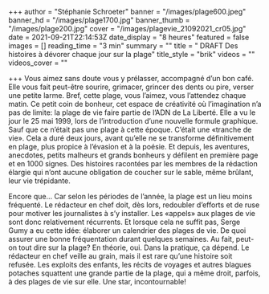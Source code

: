 +++
author = "Stéphanie Schroeter"
banner = "/images/plage600.jpeg"
banner_hd = "/images/plage1700.jpg"
banner_thumb = "/images/plage200.jpg"
cover = "/images/plagevie_21092021_cr05.jpg"
date = 2021-09-21T22:14:53Z
date_display = "8 heures"
featured = false
images = []
reading_time = "3 min"
summary = ""
title = " DRAFT Des histoires à dévorer chaque jour sur la plage"
title_style = "brik"
videos = ""
videos_cover = ""

+++
Vous aimez sans doute vous y prélasser, accompagné d’un bon café. Elle vous fait peut-être sourire, grimacer, grincer des dents ou pire, verser une petite larme. Bref, cette plage, vous l’aimez, vous l’attendez chaque matin. Ce petit coin de bonheur, cet espace de créativité où l’imagination n’a pas de limite: la plage de vie faire partie de l’ADN de La Liberté. Elle a vu le jour le 25 mai 1999, lors de l’introduction d’une nouvelle formule graphique. Sauf que ce n’était pas une plage à cette époque. C’était une «tranche de vie». Cela a duré deux jours, avant qu’elle ne se transforme définitivement en plage, plus propice à l’évasion et à la poésie. Et depuis, les aventures, anecdotes, petits malheurs et grands bonheurs y défilent en première page et en 1000 signes. Des histoires racontées par les membres de la rédaction élargie qui n’ont aucune obligation de coucher sur le sable, même brûlant, leur vie trépidante.

Encore que… Car selon les périodes de l’année, la plage est un lieu moins fréquenté. Le rédacteur en chef doit, dès lors, redoubler d’efforts et de ruse pour motiver les journalistes à s’y installer. Les «appels» aux plages de vie sont donc relativement récurrents. Et lorsque cela ne suffit pas, Serge Gumy a eu cette idée: élaborer un calendrier des plages de vie. De quoi assurer une bonne fréquentation durant quelques semaines. Au fait, peut-on tout dire sur la plage? En théorie, oui. Dans la pratique, ça dépend. Le rédacteur en chef veille au grain, mais il est rare qu’une histoire soit refusée. Les exploits des enfants, les récits de voyages et autres blagues potaches squattent une grande partie de la plage, qui a même droit, parfois, à des plages de vie sur elle. Une star, incontournable!